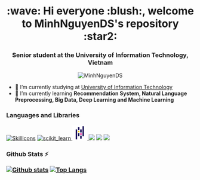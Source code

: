 <h1 align="center">:wave: Hi everyone :blush:, welcome to MinhNguyenDS's repository :star2:</h1>
<h3 align="center">Senior student at the University of Information Technology, Vietnam</h3>
<p align="center"> <img src="https://komarev.com/ghpvc/?username=MinhNguyenDS&label=Profile%20views&color=0e75b6&style=flat&color=blueviolet&style=for-the-badge&label=Repository+views" alt="MinhNguyenDS" /> </p>

- :school: I’m currently studying at [University of Information Technology](https://www.uit.edu.vn/)
- :book: I’m currently learning **Recommendation System, Natural Language Preprocessing, Big Data, Deep Learning and Machine Learning**

<h3 align="left">Languages and Libraries</h3>

[![SkillIcons](https://skillicons.dev/icons?i=py,r,tensorflow)](https://skillicons.dev)
<a href="https://scikit-learn.org/" target="_blank" rel="noreferrer"> <img src="https://upload.wikimedia.org/wikipedia/commons/0/05/Scikit_learn_logo_small.svg" alt="scikit_learn" width="40" height="40"/>
</a> <a href="https://pandas.pydata.org/" target="_blank" rel="noreferrer"> <img src="https://raw.githubusercontent.com/devicons/devicon/2ae2a900d2f041da66e950e4d48052658d850630/icons/pandas/pandas-original.svg" alt="pandas" width="40" height="40"/> </a>
<img height="50" src="https://user-images.githubusercontent.com/25181517/192107004-2d2fff80-d207-4916-8a3e-130fee5ee495.png"> 
<img height="50" src="https://user-images.githubusercontent.com/25181517/184357834-eba1eee1-6074-4b9c-8ed3-5373868096cc.png">
<img height="50" src="https://user-images.githubusercontent.com/25181517/183893668-d45b89f9-bd9f-4143-b61a-7db9ac6bbd5e.png">

<h3 summary>Github Stats ⚡</summary>

<a href="#">![Github stats](https://github-readme-stats.vercel.app/api?username=MinhNguyenDS&count_private=true&theme=blueberry&hide_border=true&line_height=20)</a> <!-- &theme=blueberry -->
<a href="#">![Top Langs](https://github-readme-stats.vercel.app/api/top-langs/?username=MinhNguyenDS&layout=compact&theme=blueberry&count_private=true&hide_border=true)</a> <!-- &theme=blueberry -->

<!--
**MinhNguyenDS/MinhNguyenDS** is a ✨ _special_ ✨ repository because its `README.md` (this file) appears on your GitHub profile.
Here are some ideas to get you started:
:office: : icon office
- 👯 I’m looking to collaborate on ...
- 🤔 I’m looking for help with ...
- 💬 Ask me about ...
- 📫 How to reach me: ...
- 😄 Pronouns: ...
- ⚡ Fun fact: ...
-->
